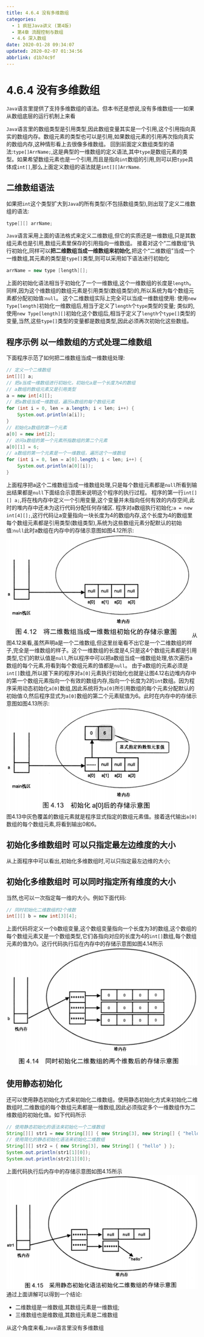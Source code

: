 ```yaml
---
title: 4.6.4 没有多维数组
categories: 
  - 1 疯狂Java讲义 (第4版)
  - 第4章 流酲控制与数组
  - 4.6 深入数组
date: 2020-01-28 09:34:07
updated: 2020-02-07 01:34:56
abbrlink: d1b74c9f
---
```

# 4.6.4 没有多维数组
`Java`语言里提供了支持多维数组的语法。但本书还是想说,没有多维数组一一如果从数组底层的运行机制上来看

`Java`语言里的数组类型是引用类型,因此数组变量其实是一个引用,这个引用指向真实的数组内存。数组元素的类型也可以是引用,如果数组元素的引用再次指向真实的数组内存,这种情形看上去很像多维数组。
回到前面定义数组类型的语法:`type[]ArrName;`,这是典型的一维数组的定义语法,其中`type`是数组元素的类型。如果希望数组元素也是一个引用,而且是指向`int`数组的引用,则可以把`type`具体成`int[]`,那么上面定义数组的语法就是`int[][]ArrName`.
## 二维数组语法
如果把`int`这个类型扩大到`Java`的所有类型(不包括数组类型),则出现了定义二维数组的语法:
```java
type[][] arrName;
```
`Java`语言采用上面的语法格式来定义二维数组,但它的实质还是一维数组,只是其数组元素也是引用,数组元素里保存的引用指向一维数组。
接着对这个“二维数组”执行初始化,同样可以**把二维数组当成一维数组来初始化**,把这个“二维数组”当成一个一维数组,其元素的类型是`type[]`类型,则可以采用如下语法进行初始化
```java
arrName = new type [length][];
```
上面的初始化语法相当于初始化了一个一维数组,这个一维数组的长度是`length`。同样,因为这个维数组的数组元素是引用类型(数组类型)的,所以系统为每个数组元素都分配初始值:`null`。
这个二维数组实际上完全可以当成一维数组使用:
使用`new Type[length]`初始化一维数组后,相当于定义了`length`个`type`类型的变量;
类似的,使用`new Type[length][]`初始化这个数组后,相当于定义了`length`个`type[]`类型的变量,当然,这些`type[]`类型的变量都是数组类型,因此必须再次初始化这些数组。
## 程序示例 以一维数组的方式处理二维数组
下面程序示范了如何把二维数组当成一维数组处理:
```java
// 定义一个二维数组
int[][] a;
// 把a当成一维数组进行初始化，初始化a是一个长度为4的数组
// a数组的数组元素又是引用类型
a = new int[4][];
// 把a数组当成一维数组，遍历a数组的每个数组元素
for (int i = 0, len = a.length; i < len; i++) {
    System.out.println(a[i]);
}
// 初始化a数组的第一个元素
a[0] = new int[2];
// 访问a数组的第一个元素所指数组的第二个元素
a[0][1] = 6;
// a数组的第一个元素是一个一维数组，遍历这个一维数组
for (int i = 0, len = a[0].length; i < len; i++) {
    System.out.println(a[0][i]);
}
```
上面程序把a这个二维数组当成一维数组处理,只是每个数组元素都是`null`所看到输出结果都是`null`下面结合示意图来说明这个程序的执行过程。
程序的第一行`int[][] a;`,将在栈内存中定义一个引用变量,这个变量并未指向任何有效的内存空间,此时的堆内存中还未为这行代码分配任何存储区.
程序对a数组执行初始化:`a = new int[4][];`,这行代码让a变量指向一块长度为4的数组内存,这个长度为4的数组里每个数组元素都是引用类型(数组类型),系统为这些数组元素分配默认的初始值:`null`此时a数组在内存中的存储示意图如图4.12所示:
![这里有一张图片](https://raw.githubusercontent.com/lanlan2017/images/master/CrazyJavaHandout4/Chapter4/4.6.4/1.png)
从图4.12来看,虽然声明a是一个二维数组,但这里丝毫看不出它是一个二维数组的样子,完全是一维数组的样子。这个一维数组的长度是4,只是这4个数组元素都是引用类型,它们的默认值是`null`,所以程序中可以把a数组当成一维数组处理,依次遍历a数组的每个元素,将看到每个数组元素的值都是`null`。
由于a数组的元素必须是`int[]`数组,所以接下来的程序对`a[0]`元素执行初始化也就是让图4.12右边堆内存中的第一个数组元素指向一个有效的数组内存,指向一个长度为2的`int`数组。因为程序采用动态初始化`a[0]`数组,因此系统将为`a[0]`所引用数组的每个元素分配默认的初始值:0,然后程序显式为`a[0]`数组的第二个元素赋值为6。此时在内存中的存储示意图如图4.13所示:
![这里有一张图片](https://raw.githubusercontent.com/lanlan2017/images/master/CrazyJavaHandout4/Chapter4/4.6.4/2.png)
图4.13中灰色覆盖的数组元素就是程序显式指定的数组元素值。接着迭代输出`a[0]`数组的每个数组元素,将看到输出0和6。
## 初始化多维数组时 可以只指定最左边维度的大小
从上面程序中可以看出,初始化多维数组时,可以只指定最左边维的大小;

## 初始化多维数组时 可以同时指定所有维度的大小
当然,也可以一次指定每一维的大小。例如下面代码:
```java
// 同时初始化二维数组的2个维数
int[][] b = new int[3][4];
```
上面代码将定义一个b数组变量,这个数组变量指向一个长度为3的数组,这个数组的每个数组元素又是一个数组类型,它们各指向对应的长度为4的`int[]`数组,每个数组元素的值为0。这行代码执行后在内存中的存储示意图如图4.14所示
![这里有一张图片](https://raw.githubusercontent.com/lanlan2017/images/master/CrazyJavaHandout4/Chapter4/4.6.4/3.png)
## 使用静态初始化
还可以使用静态初始化方式来初始化二维数组。使用静态初始化方式来初始化二维数组时,二维数组的每个数组元素都是一维数组,因此必须指定多个一维数组作为二维数组的初始化值。如下代码所示
```java
// 使用静态初始化的语法来初始化一个二维数组
String[][] str1 = new String[][] { new String[3], new String[] { "hello" } };
// 使用简化的静态初始化语法来初始化二维数组
String[][] str2 = { new String[3], new String[] { "hello" } };
System.out.println(str1[1][0]);
System.out.println(str2[1][0]);
```
上面代码执行后内存中的存储示意图如图4.15所示
![这里有一张图片](https://raw.githubusercontent.com/lanlan2017/images/master/CrazyJavaHandout4/Chapter4/4.6.4/4.png)
通过上面讲解可以得到一个结论:
- 二维数组是一维数组,其数组元素是一维数组;
- 三维数组也是维数组,其数组元素是二维数组

从这个角度来看,`Java`语言里没有多维数组
<!-- CrazyJavaHandout4/Chapter4/4.6.4/ -->
